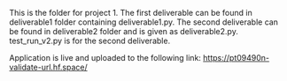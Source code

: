 This is the folder for project 1. The first deliverable can be found in deliverable1 folder containing deliverable1.py. The second deliverable can be found in deliverable2 folder and is given as deliverable2.py. test_run_v2.py is for the second deliverable.

Application is live and uploaded to the following link: https://pt09490n-validate-url.hf.space/